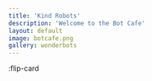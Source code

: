 ```yaml
---
title: 'Kind Robots'
description: 'Welcome to the Bot Cafe'
layout: default
image: botcafe.png
gallery: wonderbots
---
```


:flip-card
